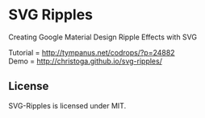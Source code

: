 # SVG Ripples 
Creating Google Material Design Ripple Effects with SVG

Tutorial = http://tympanus.net/codrops/?p=24882 <br>
Demo = http://christoga.github.io/svg-ripples/

## License

SVG-Ripples is licensed under MIT.
